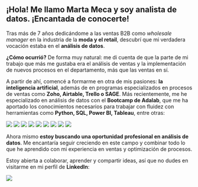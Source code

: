 ## ¡Hola! Me llamo Marta Meca y soy analista de datos. ¡Encantada de conocerte! 

Tras más de 7 años dedicándome a las ventas B2B como _wholesale manager_ en la industria de la __moda y el retail__, descubrí que mi verdadera vocación estaba en el __análisis de datos__.

__¿Cómo ocurrió?__ De forma muy natural: me di cuenta de que la parte de mi trabajo que más me gustaba era el análisis de ventas y la implementación de nuevos procesos en el departamento, más que las ventas en sí.

A partir de ahí, comencé a formarme en otra de mis pasiones: __la inteligencia artificial__, además de en programas especializados en procesos de ventas como __Zoho, Airtable, Trello o SAGE__.
Más recientemente, me he especializado en análisis de datos con el __Bootcamp de Adalab__, que me ha aportado los conocimientos necesarios para trabajar con fluidez con herramientas como __Python, SQL, Power BI, Tableau__, entre otras:

<div style="margin-top: 10px; margin-bottom: 10px;"> <img src="https://img.shields.io/badge/Python-FFD43B?style=for-the-badge&logo=python&logoColor=blue"/> <img src="https://img.shields.io/badge/Jupyter-F37626.svg?&style=for-the-badge&logo=Jupyter&logoColor=white"/> <img src="https://img.shields.io/badge/SQL-4479A1?style=for-the-badge&logo=mysql&logoColor=white"/> <img src="https://img.shields.io/badge/Tableau-E97627?style=for-the-badge&logo=Tableau&logoColor=white"/> <img src="https://img.shields.io/badge/PowerBI-F2C811?style=for-the-badge&logo=powerbi&logoColor=black"/> <img src="https://img.shields.io/badge/Pandas-2C2D72?style=for-the-badge&logo=pandas&logoColor=white"/> <img src="https://img.shields.io/badge/Numpy-777BB4?style=for-the-badge&logo=numpy&logoColor=white"/> <img src="https://img.shields.io/badge/GIT-E44C30?style=for-the-badge&logo=git&logoColor=white"/> <img src="https://img.shields.io/badge/VSCode-0078D4?style=for-the-badge&logo=visual%20studio%20code&logoColor=white"/> </div>

Ahora mismo __estoy buscando una oportunidad profesional en análisis de datos__. Me encantaría seguir creciendo en este campo y combinar todo lo que he aprendido con mi experiencia en ventas y optimización de procesos.

Estoy abierta a colaborar, aprender y compartir ideas, así que no dudes en visitarme en mi perfil de __LinkedIn__:

<div class="badge-base LI-profile-badge" data-locale="es_ES" data-size="large" data-theme="light" data-type="HORIZONTAL" data-vanity="martamecalópez" data-version="v1"> <a class="badge-base__link LI-simple-link" href="https://www.linkedin.com/in/martamecal%C3%B3pez/"> <img src="https://img.shields.io/badge/LinkedIn-0077B5?style=for-the-badge&logo=linkedin&logoColor=white"/> </a> </div>
